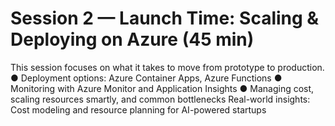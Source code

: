 # Session 2 — Launch Time: Scaling & Deploying on Azure (45 min)

This session focuses on what it takes to move from prototype to production.
● Deployment options: Azure Container Apps, Azure Functions
● Monitoring with Azure Monitor and Application Insights
● Managing cost, scaling resources smartly, and common bottlenecks
Real-world insights: Cost modeling and resource planning for AI-powered startups
